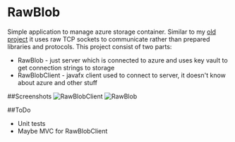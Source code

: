 # RawBlob
Simple application to manage azure storage container.
Similar to my [old project](https://github.com/RobertMut/MyIssue) it uses raw TCP sockets to communicate rather than prepared libraries and protocols.
This project consist of two parts:
 - RawBlob - just server which is connected to azure and uses key vault to get connection strings to storage
 - RawBlobClient - javafx client used to connect to server, it doesn't know about azure and other stuff
 
##Screenshots
![RawBlobClient](https://i.imgur.com/RjgIKTu.png) 
![RawBlob](https://i.imgur.com/AwL84g2.png) 

##ToDo
 - Unit tests
 - Maybe MVC for RawBlobClient

